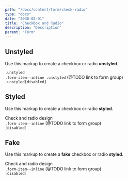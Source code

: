 ```yaml
---
path: "/docs/content/form/check-radio"
type: "docs"
date: "2030-02-01"
title: "Checkbox and Radio"
description: "Description"
parent: "Form"
---
```


<h2>Unstyled</h2>

<p>Use this markup to create a checkbox or radio <strong>unstyled</strong>.</p>

<script type="text/plain" class="language-markup">
  <div class="form-item">
    <input type="checkbox" id="checkbox-unstyled" class="unstyled">
    <label class="form-label" for="checkbox-unstyled">
      <!-- content -->
    </label>
  </div>

  <div class="form-item">
    <input type="radio" id="radio-unstyled" name="radio-unstyled" class="unstyled">
    <label class="form-label" for="radio-unstyled">
      <!-- content -->
    </label>
  </div>
</script>

<demo>
  <div class="demo-inner">
    <div class="demo-item" data-iframe="/demos/form/check-radio/unstyled-block" data-name="block">
      <div class="demo-text">
        <div class="alert_content">
          <code>.unstyled</code>
        </div>
      </div>
    </div>
  </div>
  <div class="demo-inner">
    <div class="demo-item" data-iframe="/demos/form/check-radio/unstyled-inline" data-name="inline">
      <div class="demo-text">
        <div class="alert_content">
          <code>.form-item--inline .unstyled</code> (@TODO link to form group)
        </div>
      </div>
    </div>
  </div>
  <div class="demo-inner">
    <div class="demo-item" data-iframe="/demos/form/check-radio/unstyled-disabled" data-name="disabled">
      <div class="demo-text">
        <div class="alert_content">
          <code>.unstyled[disabled]</code>
        </div>
      </div>
    </div>
  </div>
</demo>

<h2>Styled</h2>

<p>Use this markup to create a checkbox or radio <strong>styled</strong>.</p>

<script type="text/plain" class="language-markup">
  <div class="form-item">
    <input type="checkbox" id="checkbox-styled">
    <label class="form-label" for="checkbox-styled">
      <!-- content -->
    </label>
  </div>

  <div class="form-item">
    <input type="radio" id="radio-styled" name="radio-styled">
    <label class="form-label" for="radio-styled">
      <!-- content -->
    </label>
  </div>
</script>

<demo>
  <div class="demo-inner">
    <div class="demo-item" data-iframe="/demos/form/check-radio/styled-block" data-name="block">
      <div class="demo-text">
        <div class="alert_content">
          Check and radio design
        </div>
      </div>
    </div>
  </div>
  <div class="demo-inner">
    <div class="demo-item" data-iframe="/demos/form/check-radio/styled-inline" data-name="inline">
      <div class="demo-text">
        <div class="alert_content">
          <code>.form-item--inline</code> (@TODO link to form group)
        </div>
      </div>
    </div>
  </div>
  <div class="demo-inner">
    <div class="demo-item" data-iframe="/demos/form/check-radio/styled-disabled" data-name="disabled">
      <div class="demo-text">
        <div class="alert_content">
          <code>[disabled]</code>
        </div>
      </div>
    </div>
  </div>
</demo>

<h2>Fake</h2>

<p>Use this markup to create a <strong>fake</strong> checkbox or radio <strong>styled</strong>.</p>

<script type="text/plain" class="language-markup">
  <div class="form-item">
    <div class="checkbox-styled">
      <!-- content -->
    </div>
  </div>

  <div class="form-item">
    <div class="radio-styled">
      <!-- content -->
    </div>
  </div>
</script>

<demo>
  <div class="demo-inner">
    <div class="demo-item" data-iframe="/demos/form/check-radio/fake-block" data-name="block">
      <div class="demo-text">
        <div class="alert_content">
          Check and radio design
        </div>
      </div>
    </div>
  </div>
  <div class="demo-inner">
    <div class="demo-item" data-iframe="/demos/form/check-radio/fake-inline" data-name="inline">
      <div class="demo-text">
        <div class="alert_content">
          <code>.form-item--inline</code> (@TODO link to form group)
        </div>
      </div>
    </div>
  </div>
  <div class="demo-inner">
    <div class="demo-item" data-iframe="/demos/form/check-radio/fake-disabled" data-name="disabled">
      <div class="demo-text">
        <div class="alert_content">
          <code>[disabled]</code>
        </div>
      </div>
    </div>
  </div>
</demo>
